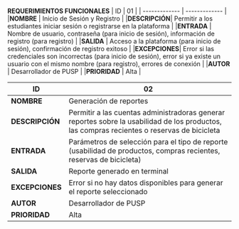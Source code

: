 **REQUERIMIENTOS FUNCIONALES**
| ID        | 01 |
| ------------- | ------------- |
|**NOMBRE**     | Inicio de Sesión y Registro       |
|**DESCRIPCIÓN**| Permitir a los estudiantes iniciar sesión o registrarse en la plataforma   | 
|**ENTRADA**    | Nombre de usuario, contraseña (para inicio de sesión), información de registro (para registro) | 
|**SALIDA**     | Acceso a la plataforma (para inicio de sesión), confirmación de registro exitoso | 
|**EXCEPCIONES**| Error si las credenciales son incorrectas (para inicio de sesión), error si ya existe un usuario con el mismo nombre (para registro), errores de conexión | 
|**AUTOR**      | Desarrollador de PUSP | 
|**PRIORIDAD**  | Alta | 


| ID        | 02 |
| ------------- | ------------- |
|**NOMBRE**     | Generación de reportes       |
|**DESCRIPCIÓN**| Permitir a las cuentas administradoras generar reportes sobre la usabilidad de los productos, las compras recientes o reservas de bicicleta   | 
|**ENTRADA**    | Parámetros de selección para el tipo de reporte (usabilidad de productos, compras recientes, reservas de bicicleta) | 
|**SALIDA**     | Reporte generado en terminal | 
|**EXCEPCIONES**| Error si no hay datos disponibles para generar el reporte seleccionado | 
|**AUTOR**      | Desarrollador de PUSP | 
|**PRIORIDAD**  | Alta | 
